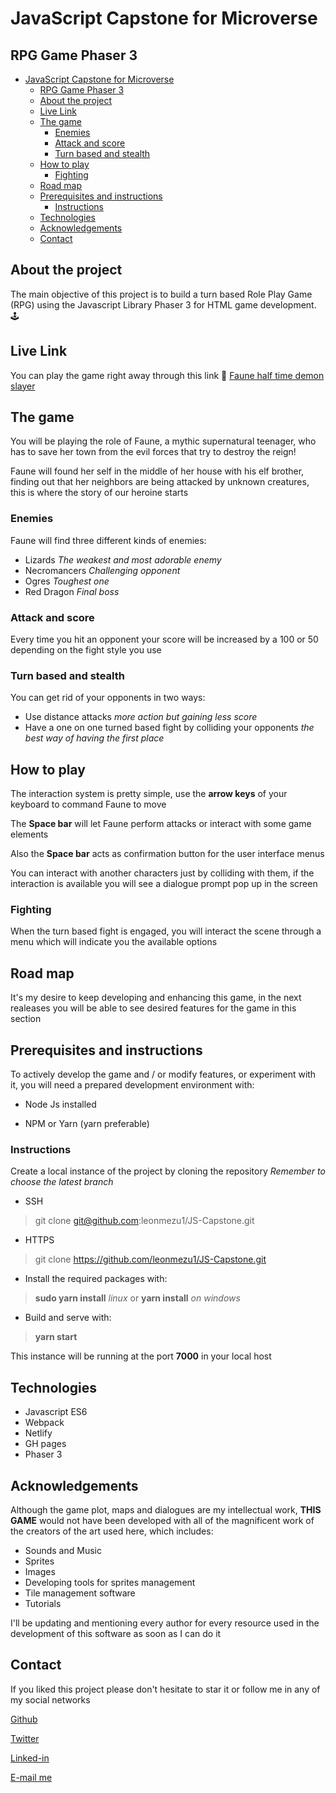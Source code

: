 # JavaScript Capstone for Microverse

## RPG Game Phaser 3

<!-- INDEX -->

- [JavaScript Capstone for Microverse](#javascript-capstone-for-microverse)
  - [RPG Game Phaser 3](#rpg-game-phaser-3)
  - [About the project](#about-the-project)
  - [Live Link](#live-link)
  - [The game](#the-game)
    - [Enemies](#enemies)
    - [Attack and score](#attack-and-score)
    - [Turn based and stealth](#turn-based-and-stealth)
  - [How to play](#how-to-play)
    - [Fighting](#fighting)
  - [Road map](#road-map)
  - [Prerequisites and instructions](#prerequisites-and-instructions)
    - [Instructions](#instructions)
  - [Technologies](#technologies)
  - [Acknowledgements](#acknowledgements)
  - [Contact](#contact)

<!-- ABOUT THE PROJECT -->

## About the project

The main objective of this project is to build a turn based Role Play Game (RPG) using the Javascript Library Phaser 3 for HTML game development. 🕹

## Live Link

You can play the game right away through this link 📎
[Faune half time demon slayer](https://faune.netlify.app/)

## The game

You will be playing the role of Faune, a mythic supernatural teenager, who has to save her town from the evil forces that try to destroy the reign!

Faune will found her self in the middle of her house with his elf brother, finding out that her neighbors are being attacked by unknown creatures, this is where the story of our heroine starts

### Enemies

Faune will find three different kinds of enemies:

- Lizards *The weakest and most adorable enemy*
- Necromancers *Challenging opponent*
- Ogres *Toughest one*
- Red Dragon *Final boss*

### Attack and score

Every time you hit an opponent your score will be increased by a 100 or 50 depending on the fight style you use

### Turn based and stealth

You can get rid of your opponents in two ways:

- Use distance attacks *more action but gaining less score*
- Have a one on one turned based fight by colliding your opponents *the best way of having the first place*

## How to play

The interaction system is pretty simple, use the **arrow keys** of your keyboard to command Faune to move

The **Space bar** will let Faune perform attacks or interact with some game elements

Also the **Space bar** acts as confirmation button for the user interface menus

You can interact with another characters just by colliding with them, if the interaction is available you will see a dialogue prompt pop up in the screen

### Fighting

When the turn based fight is engaged, you will interact the scene through a menu which will indicate you the available options

## Road map

It's my desire to keep developing and enhancing this game, in the next realeases you will be able to see desired features for the game in this section

## Prerequisites and instructions

To actively develop the game and / or modify features, or experiment with it, you will need a prepared development environment with:

- Node Js installed

- NPM or Yarn (yarn preferable)

### Instructions

Create a local instance of the project by cloning the repository *Remember to choose the latest branch*

- SSH

> git clone git@github.com:leonmezu1/JS-Capstone.git

- HTTPS

> git clone <https://github.com/leonmezu1/JS-Capstone.git>

- Install the required packages with:

> **sudo yarn install** *linux* or **yarn install** *on windows*

- Build and serve with:

> **yarn start**

This instance will be running at the port **7000** in your local host

## Technologies

- Javascript ES6
- Webpack
- Netlify
- GH pages
- Phaser 3

## Acknowledgements

Although the game plot, maps and dialogues are my intellectual work, **THIS GAME** would not have been developed with all of the magnificent work of the creators of the art used here, which includes:

- Sounds and Music
- Sprites
- Images
- Developing tools for sprites management
- Tile management software
- Tutorials

I'll be updating and mentioning every author for every resource used in the development of this software as soon as I can do it

## Contact

If you liked this project please don't hesitate to star it or follow me in any of my social networks

[Github](https://github.com/leonmezu1)

[Twitter](https://twitter.com/leonmezu)

[Linked-in](https://www.linkedin.com/in/leonardomezlob/)

[E-mail me](leo7xs@gmail.com)
